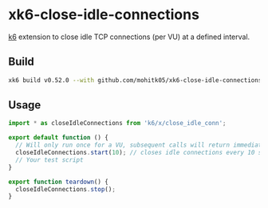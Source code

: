 # xk6-close-idle-connections
[k6](https://github.com/grafana/k6) extension to close idle TCP connections (per VU) at a defined interval.

## Build
```bash
xk6 build v0.52.0 --with github.com/mohitk05/xk6-close-idle-connections@latest
```

## Usage
```javascript
import * as closeIdleConnections from 'k6/x/close_idle_conn';

export default function () {
  // Will only run once for a VU, subsequent calls will return immediately
  closeIdleConnections.start(10); // closes idle connections every 10 seconds
  // Your test script
}

export function teardown() {
  closeIdleConnections.stop();
}
```
